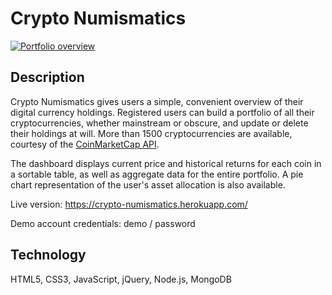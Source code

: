 # Crypto Numismatics

[![Portfolio overview](https://s14.postimg.cc/92sk8o74x/crypto-numismatics-screenshot.jpg 'Portfolio overview')](https://crypto-numismatics.herokuapp.com/)

## Description

Crypto Numismatics gives users a simple, convenient overview of their digital currency holdings. Registered users can build a portfolio of all their cryptocurrencies, whether mainstream or obscure, and update or delete their holdings at will. More than 1500 cryptocurrencies are available, courtesy of the [CoinMarketCap API](https://coinmarketcap.com/api/).

The dashboard displays current price and historical returns for each coin in a sortable table, as well as aggregate data for the entire portfolio. A pie chart representation of the user's asset allocation is also available.

Live version: https://crypto-numismatics.herokuapp.com/

Demo account credentials: demo / password

## Technology

HTML5, CSS3, JavaScript, jQuery, Node.js, MongoDB
